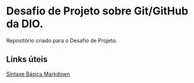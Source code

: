 # Desafio de Projeto sobre Git/GitHub da DIO.
Repositório criado para o Desafio de Projeto.

## Links úteis
[Sintaxe Básica Markdown](https://www.markdownguide.org/basic-syntax/)
